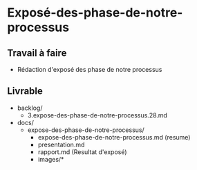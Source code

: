 # Exposé-des-phase-de-notre-processus

## Travail à faire

- Rédaction d'exposé des phase de notre processus

## Livrable

- backlog/
  - 3.expose-des-phase-de-notre-processus.28.md
- docs/
  - expose-des-phase-de-notre-processus/
    - expose-des-phase-de-notre-processus.md (resume)
    - presentation.md 
    - rapport.md (Resultat d'exposé)
    - images/*

